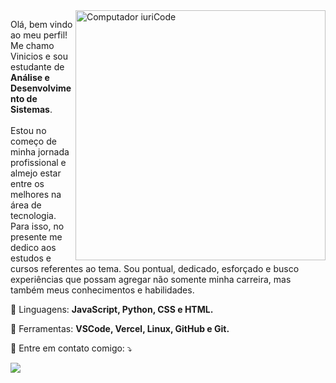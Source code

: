 <img src="https://raw.githubusercontent.com/MicaelliMedeiros/micaellimedeiros/master/image/computer-illustration.png" min-width="400px" max-width="400px" width="400px" align="right" alt="Computador iuriCode">

<p align="left"> 
  Olá, bem vindo ao meu perfil! Me chamo Vinicios e sou estudante de <strong>Análise e Desenvolvimento de Sistemas</strong>.<br>
  <br>Estou no começo de minha jornada profissional e almejo estar entre os melhores na área de tecnologia. Para isso, no presente me dedico aos estudos e cursos referentes ao tema. Sou pontual, dedicado, esforçado e busco experiências que possam agregar não somente minha carreira, mas também meus conhecimentos e habilidades.
</p>

<p align="left">
  🦄 Linguagens: <strong>JavaScript, Python, CSS e HTML.</strong>
</p>

<p align="left">
  💼 Ferramentas: <strong>VSCode, Vercel, Linux, GitHub e Git.</strong>
</p>

<p align="left">
  💌 Entre em contato comigo: ⤵️
</p>

<a href="www.linkedin.com/in/vinicios-toledo/" alt="Linkedin">
  <img src="https://img.shields.io/badge/-Linkedin-0e76a8?style=flat-square&logo=Linkedin&logoColor=white&link" /></a>
